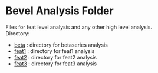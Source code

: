 # Bevel Analysis Folder
Files for feat level analysis and any other high level analysis.  
Directory:  
* [beta]()  : directory for betaseries analysis 
* [feat1]() : directory for feat1 analysis 
* [feat2]() : directory for feat2 analysis
* [feat3]() : directory for feat3 analysis
